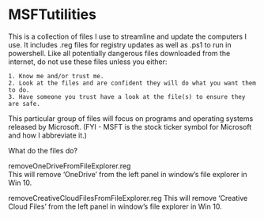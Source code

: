 # MSFTutilities

This is a collection of files I use to streamline and update the computers I use.
It includes .reg files for registry updates as well as .ps1 to run in powershell.
Like all potentially dangerous files downloaded from the internet,
do not use these files unless you either:

	1. Know me and/or trust me.
	2. Look at the files and are confident they will do what you want them to do.
	3. Have someone you trust have a look at the file(s) to ensure they are safe.
	
This particular group of files will focus on programs and operating systems 
released by Microsoft. (FYI - MSFT is the stock ticker symbol for Microsoft
and how I abbreviate it.)

What do the files do?

removeOneDriveFromFileExplorer.reg	
	This will remove ‘OneDrive’ from the left panel in window’s file explorer in Win 10.

removeCreativeCloudFilesFromFileExplorer.reg
	This will remove ‘Creative Cloud Files’ from the left panel in window’s file explorer in Win 10.

